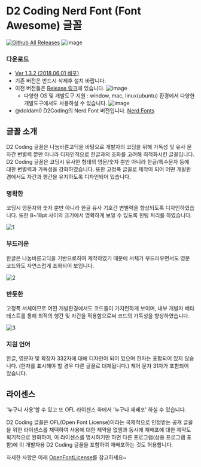 # D2 Coding Nerd Font (Font Awesome) 글꼴
[![Github All Releases](https://img.shields.io/github/downloads/naver/d2codingfont/total.svg)](https://github.com/naver/d2codingfont)
![image](https://user-images.githubusercontent.com/6773678/33363823-54504d84-d525-11e7-9b26-0d2b9aec53f9.png)
### 다운로드
   - [Ver 1.3.2 (2018.06.01 배포)](https://github.com/naver/d2codingfont/releases/tag/VER1.3.2)
   - 기존 버전은 반드시 삭제후 설치 바랍니다.
   - 이전 버전들은 [Release 링크](https://github.com/naver/d2codingfont/releases)에 있습니다.
![image](https://user-images.githubusercontent.com/6773678/33355628-997fe52e-d4fb-11e7-9d1a-64c3b2d42de8.png)
      - 다양한 OS 및 개발도구 지원 : window, mac, linux(ubuntu) 환경에서 다양한 개발도구에서도 사용하실 수 있습니다.
![image](https://user-images.githubusercontent.com/6773678/33353005-fac0c8ec-d4ee-11e7-8e51-3077c1771144.png)
   - @doldam0 D2Coding의 Nerd Font 버전입니다. [Nerd Fonts](https://github.com/ryanoasis/nerd-fonts)	

## 글꼴 소개
D2 Coding 글꼴은 나눔바른고딕을 바탕으로 개발자의 코딩을 위해 가독성 및 유사 문자간 변별력 뿐만 아니라 디자인적으로 한글과의 조화를 고려해 최적화시킨 글꼴입니다. D2 Coding 글꼴은 코딩시 유사한 형태의 영문/숫자 뿐만 아니라 한글/특수문자 등에 대한 변별력과 가독성을 강화하였습니다.  또한 고정폭 글꼴로 제작이 되어 어떤 개발환경에서도 자간과 행간을 유지하도록 디자인되어 있습니다.

### 명확한  
코딩시 영문자와 숫자 뿐만 아니라 한글 유사 기호간 변별력을 향상되도록 디자인하였습니다. 또한 8~18pt 사이의 크기에서 명확하게 보일 수 있도록 힌팅 처리를 하였습니다.

![1](https://cloud.githubusercontent.com/assets/6773678/19587983/8d1a2304-979d-11e6-8320-4e8f0546e716.JPG)

### 부드러운
한글은 나눔바른고딕을 기반으로하여 제작하였기 때문에 서체가 부드러우면서도 영문 코드와도 자연스럽게 조화되어 보입니다.

![2](https://cloud.githubusercontent.com/assets/6773678/19587989/9a990fae-979d-11e6-82e8-84316b4da96b.JPG)

### 반듯한  
고정폭 서체이므로 어떤 개발환경에서도 코드들이 가지런하게 보이며, 내부 개발자 베타 테스트를 통해 최적의 행간 및 자간을 적용함으로써 코드의 가독성을 향상하였습니다.

![3](https://cloud.githubusercontent.com/assets/6773678/19587988/9a9821f2-979d-11e6-8708-bd57220c219f.JPG)

### 지원 언어
한글, 영문자 및 확장자 332자에 대해 디자인이 되어 있으며 한자는 포함되어 있지 않습니다. (한자를 표시해야 할 경우 다른 글꼴로 대체됩니다.)
제어 문자 31자가 포함되어 있습니다.

## 라이센스  
'누구나 사용'할 수 있고 또 OFL 라이센스 하에서 '누구나 재배포' 하실 수 있습니다.

D2 Coding 글꼴은 OFL(Open Font License)이라는 국제적으로 인정받는 공개 글꼴을 위한 라이센스를 채택하여 사용에 대한 제약을 없앰과 동시에 재배포에 대한 제약도 획기적으로 완화하여, 이 라이센스를 명시하기만 하면 다른 프로그램(상용 프로그램 포함)에 이 개발자용 D2 Coding 글꼴을 포함하여 재배포하는 것도 허용합니다.

자세한 사항은 아래 [OpenFontLicense](https://github.com/naver/d2codingfont/wiki/Open-Font-License)를 참고하세요~
